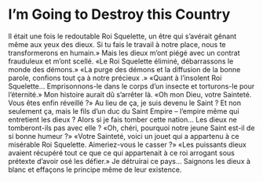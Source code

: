 # I’m Going to Destroy this Country
Il était une fois le redoutable Roi Squelette, un être qui s’avérait gênant même aux yeux des dieux.
Si tu fais le travail à notre place, nous te transformerons en humain.» Mais les dieux m’ont piégé avec un contrat frauduleux et m’ont scellé. «Le Roi Squelette éliminé, débarrassons le monde des démons.»
«La purge des démons et la diffusion de la bonne parole, confions tout ça à notre précieux .» «Quant à l’insolent Roi Squelette… Emprisonnons-le dans le corps d’un insecte et torturons-le pour l’éternité.»
Mon histoire aurait dû s’arrêter là. «Oh mon Dieu, votre Sainteté. Vous êtes enfin réveillé ?» Au lieu de ça, je suis devenu le Saint ? Et non seulement ça, mais le fils d’un duc du Saint Empire – l’empire même qui entretient les dieux ? Alors si je fais tomber cette nation… Les dieux ne tomberont-ils pas avec elle ?
«Oh, chéri, pourquoi notre jeune Saint est-il de si bonne humeur ?» «Votre Sainteté, voici un jouet qui a appartenu à ce misérable Roi Squelette.
Aimeriez-vous le casser ?» «Les puissants dieux avaient récupéré tout ce que ce qui appartenait à ce roi arrogant sous prétexte d’avoir osé les défier.» Je détruirai ce pays… Saignons les dieux à blanc et effaçons le principe même de leur existence.